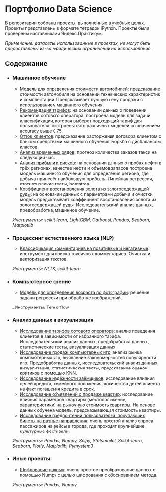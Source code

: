# Портфолио Data Science

В репозитарии собраны проекты, выполненные в учебных целях. Проекты представлены в формате тетрадок iPython. Проекты были проверены наставниками Яндекс.Практикум.

_Примечание: датасеты, использованные в проектах, не могут быть предоставлены из-за юридических ограничений на использование._

## Содержание

- ### Машинное обучение
	- [Модель для определения стоимости автомобилей](https://github.com/ikazman/YP-Projects/blob/branch_07042020_readme/%D0%9C%D0%B0%D1%88%D0%B8%D0%BD%D0%BD%D0%BE%D0%B5%20%D0%BE%D0%B1%D1%83%D1%87%D0%B5%D0%BD%D0%B8%D0%B5/ML%20%D0%9C%D0%BE%D0%B4%D0%B5%D0%BB%D1%8C%20%D0%B4%D0%BB%D1%8F%20%D0%BE%D0%BF%D1%80%D0%B5%D0%B4%D0%B5%D0%BB%D0%B5%D0%BD%D0%B8%D1%8F%20%D1%81%D1%82%D0%BE%D0%B8%D0%BC%D0%BE%D1%81%D1%82%D0%B8%20%D0%B0%D0%B2%D1%82%D0%BE%D0%BC%D0%BE%D0%B1%D0%B8%D0%BB%D0%B5%D0%B9.ipynb): предсказание стоимости автомобиля на основании технических характеристик и комплектации. Предсказывает лучшую цену продажи с использованием машинного обучения.
	- [Рекомендация тарифов](https://github.com/ikazman/Portfolio/blob/branch_07042020_readme/%D0%9C%D0%B0%D1%88%D0%B8%D0%BD%D0%BD%D0%BE%D0%B5%20%D0%BE%D0%B1%D1%83%D1%87%D0%B5%D0%BD%D0%B8%D0%B5/ML%20%D0%A0%D0%B5%D0%BA%D0%BE%D0%BC%D0%B5%D0%BD%D0%B4%D0%B0%D1%86%D0%B8%D1%8F%20%D1%82%D0%B0%D1%80%D0%B8%D1%84%D0%BE%D0%B2.ipynb): на основании данных о поведении клиентов сотового оператора, построена модель для задачи классификации, которая выберет подходящий тариф для пользователя: построены пять различных моделей со значением accuracy выше 0.75.
	- [Отток клиентов](https://github.com/ikazman/Portfolio/blob/branch_07042020_readme/%D0%9C%D0%B0%D1%88%D0%B8%D0%BD%D0%BD%D0%BE%D0%B5%20%D0%BE%D0%B1%D1%83%D1%87%D0%B5%D0%BD%D0%B8%D0%B5/ML%20%D0%9E%D1%82%D1%82%D0%BE%D0%BA%20%D0%BA%D0%BB%D0%B8%D0%B5%D0%BD%D1%82%D0%BE%D0%B2.ipynb): предсказание расторжения договора клиентом с банком средствами машинного обучения. Борьба с дисбалансом классов.
	- [Анализ временных рядов](https://github.com/ikazman/Portfolio/blob/branch_07042020_readme/%D0%9C%D0%B0%D1%88%D0%B8%D0%BD%D0%BD%D0%BE%D0%B5%20%D0%BE%D0%B1%D1%83%D1%87%D0%B5%D0%BD%D0%B8%D0%B5/ML%20%D0%90%D0%BD%D0%B0%D0%BB%D0%B8%D0%B7%20%D0%B2%D1%80%D0%B5%D0%BC%D0%B5%D0%BD%D0%BD%D1%8B%D1%85%20%D1%80%D1%8F%D0%B4%D0%BE%D0%B2.ipynb): прогноз количества заказов такси на следующий час.
	- [Анализ прибыли и рисков](https://github.com/ikazman/Portfolio/blob/branch_07042020_readme/%D0%9C%D0%B0%D1%88%D0%B8%D0%BD%D0%BD%D0%BE%D0%B5%20%D0%BE%D0%B1%D1%83%D1%87%D0%B5%D0%BD%D0%B8%D0%B5/ML%20%D0%90%D0%BD%D0%B0%D0%BB%D0%B8%D0%B7%20%D0%BF%D1%80%D0%B8%D0%B1%D1%8B%D0%BB%D0%B8%20%D0%B8%20%D1%80%D0%B8%D1%81%D0%BA%D0%BE%D0%B2.ipynb): на основании данных о пробах нефти в трёх регионах, качестве нефти и объемов запасов построена модель машинного обучения для определения региона, где добыча принесёт наибольшую прибыль. Линейная регрессия, статистические тесты, bootstrap.
	- [Коэффициент восстановления золота из золотосодержащей руды](https://github.com/ikazman/Portfolio/blob/branch_07042020_readme/%D0%9C%D0%B0%D1%88%D0%B8%D0%BD%D0%BD%D0%BE%D0%B5%20%D0%BE%D0%B1%D1%83%D1%87%D0%B5%D0%BD%D0%B8%D0%B5/ML%20%D0%9A%D0%BE%D1%8D%D1%84%D1%84%D0%B8%D1%86%D0%B8%D0%B5%D0%BD%D1%82%20%D0%B2%D0%BE%D1%81%D1%81%D1%82%D0%B0%D0%BD%D0%BE%D0%B2%D0%BB%D0%B5%D0%BD%D0%B8%D1%8F%20%D0%B7%D0%BE%D0%BB%D0%BE%D1%82%D0%B0%20%D0%B8%D0%B7%20%D0%B7%D0%BE%D0%BB%D0%BE%D1%82%D0%BE%D1%81%D0%BE%D0%B4%D0%B5%D1%80%D0%B6%D0%B0%D1%89%D0%B5%D0%B9%20%D1%80%D1%83%D0%B4%D1%8B.ipynb): на основании данных с параметрами добычи и очистки модель предсказывает коэффициент восстановления золота из золотосодержащей руды. Исследовательский анализ данных, предобработка, машинное обучение.
	
	_Инструменты: scikit-learn, LightGBM, Catboost, Pandas, Seaborn, Matplotlib_

- ### Процессинг естественного языка (NLP)
	- [Классификация комментариев на позитивные и негативные](https://github.com/ikazman/YP-Projects/blob/branch_07042020_readme/%D0%9F%D1%80%D0%BE%D1%86%D0%B5%D1%81%D1%81%D0%B8%D0%BD%D0%B3%20%D0%B5%D1%81%D1%82%D0%B5%D1%81%D1%82%D0%B2%D0%B5%D0%BD%D0%BD%D0%BE%D0%B3%D0%BE%20%D1%8F%D0%B7%D1%8B%D0%BA%D0%B0%20(NLP)/NLP%20%D0%9A%D0%BB%D0%B0%D1%81%D1%81%D0%B8%D1%84%D0%B8%D0%BA%D0%B0%D1%86%D0%B8%D1%8F%20%D0%BA%D0%BE%D0%BC%D0%BC%D0%B5%D0%BD%D1%82%D0%B0%D1%80%D0%B8%D0%B5%D0%B2%20%D0%BD%D0%B0%20%D0%BF%D0%BE%D0%B7%D0%B8%D1%82%D0%B8%D0%B2%D0%BD%D1%8B%D0%B5%20%D0%B8%20%D0%BD%D0%B5%D0%B3%D0%B0%D1%82%D0%B8%D0%B2%D0%BD%D1%8B%D0%B5.ipynb): инструмент для поиска токсичных комментариев. Очистка и векторизация текстов.
	
	_Инструменты: NLTK, scikit-learn_
	
- ### Компьютерное зрение
	- [Модель для определения возраста по фотографии](): решение задачи регрессии при обработке изображений.
	
	_Инструменты: Tensorflow

- ### Анализ данных и визуализация
	- [Исследование тарифов сотового оператора](https://github.com/ikazman/YP-Projects/blob/branch_07042020_readme/%D0%90%D0%BD%D0%B0%D0%BB%D0%B8%D0%B7%20%D0%B8%20%D0%B2%D0%B8%D0%B7%D1%83%D0%B0%D0%BB%D0%B8%D0%B7%D0%B0%D1%86%D0%B8%D1%8F%20%D0%B4%D0%B0%D0%BD%D0%BD%D1%8B%D1%85/EDA%20%D0%98%D1%81%D1%81%D0%BB%D0%B5%D0%B4%D0%BE%D0%B2%D0%B0%D0%BD%D0%B8%D0%B5%20%D1%82%D0%B0%D1%80%D0%B8%D1%84%D0%BE%D0%B2%20%D1%81%D0%BE%D1%82%D0%BE%D0%B2%D0%BE%D0%B3%D0%BE%20%D0%BE%D0%BF%D0%B5%D1%80%D0%B0%D1%82%D0%BE%D1%80%D0%B0.ipynb): анализ поведения клиентов в зависимости от избранного тарифа. Исследовательский анализ данных, предобработка данных, статистические тесты, визуализация данных.
	- [Исследование продаж компьютерных игр](https://github.com/ikazman/YP-Projects/blob/branch_07042020_readme/%D0%90%D0%BD%D0%B0%D0%BB%D0%B8%D0%B7%20%D0%B8%20%D0%B2%D0%B8%D0%B7%D1%83%D0%B0%D0%BB%D0%B8%D0%B7%D0%B0%D1%86%D0%B8%D1%8F%20%D0%B4%D0%B0%D0%BD%D0%BD%D1%8B%D1%85/EDA%20%D0%98%D1%81%D1%81%D0%BB%D0%B5%D0%B4%D0%BE%D0%B2%D0%B0%D0%BD%D0%B8%D0%B5%20%D0%BF%D1%80%D0%BE%D0%B4%D0%B0%D0%B6%20%D0%BA%D0%BE%D0%BC%D0%BF%D1%8C%D1%8E%D1%82%D0%B5%D1%80%D0%BD%D1%8B%D1%85%20%D0%B8%D0%B3%D1%80.ipynb): анализ рынка компьютерных игр, выявление закономерностей популярности игр. Предобработка данных, исследовательский анализ данных, визуализация, статистические тесты, предсказание оценок критиков с помощью KNN.
	- [Исследование надёжности заёмщиков](https://github.com/ikazman/YP-Projects/blob/branch_07042020_readme/%D0%90%D0%BD%D0%B0%D0%BB%D0%B8%D0%B7%20%D0%B8%20%D0%B2%D0%B8%D0%B7%D1%83%D0%B0%D0%BB%D0%B8%D0%B7%D0%B0%D1%86%D0%B8%D1%8F%20%D0%B4%D0%B0%D0%BD%D0%BD%D1%8B%D1%85/EDA%20%D0%98%D1%81%D1%81%D0%BB%D0%B5%D0%B4%D0%BE%D0%B2%D0%B0%D0%BD%D0%B8%D0%B5%20%D0%BD%D0%B0%D0%B4%D0%B5%D0%B6%D0%BD%D0%BE%D1%81%D1%82%D0%B8%20%D0%B7%D0%B0%D0%B5%D0%BC%D1%89%D0%B8%D0%BA%D0%BE%D0%B2.ipynb): исследование влияния целей кредита, семейного положения, количества детей клиента на факт погашения кредита в срок.
	- [Исследование объявлений о продаже квартир](https://github.com/ikazman/YP-Projects/blob/branch_07042020_readme/%D0%90%D0%BD%D0%B0%D0%BB%D0%B8%D0%B7%20%D0%B8%20%D0%B2%D0%B8%D0%B7%D1%83%D0%B0%D0%BB%D0%B8%D0%B7%D0%B0%D1%86%D0%B8%D1%8F%20%D0%B4%D0%B0%D0%BD%D0%BD%D1%8B%D1%85/EDA%20%D0%98%D1%81%D1%81%D0%BB%D0%B5%D0%B4%D0%BE%D0%B2%D0%B0%D0%BD%D0%B8%D0%B5%20%D0%BE%D0%B1%D1%8A%D1%8F%D0%B2%D0%BB%D0%B5%D0%BD%D0%B8%D0%B9%20%D0%BE%20%D0%BF%D1%80%D0%BE%D0%B4%D0%B0%D0%B6%D0%B5%20%D0%BA%D0%B2%D0%B0%D1%80%D1%82%D0%B8%D1%80.ipynb): исследование влияния параметров квартиры (местоположение, характеристики) на рыночную стоимость квартиры. На основе данных обучена модель, предсказывающая стоимость квартиры.
	- [Исследование предпочтений пользователей, покупающих билеты на разные направления](https://github.com/ikazman/YP-Projects/blob/branch_07042020_readme/%D0%90%D0%BD%D0%B0%D0%BB%D0%B8%D0%B7%20%D0%B8%20%D0%B2%D0%B8%D0%B7%D1%83%D0%B0%D0%BB%D0%B8%D0%B7%D0%B0%D1%86%D0%B8%D1%8F%20%D0%B4%D0%B0%D0%BD%D0%BD%D1%8B%D1%85/EDA%20%D0%98%D1%81%D1%81%D0%BB%D0%B5%D0%B4%D0%BE%D0%B2%D0%B0%D0%BD%D0%B8%D0%B5%20%D0%BF%D1%80%D0%B5%D0%B4%D0%BF%D0%BE%D1%87%D1%82%D0%B5%D0%BD%D0%B8%D0%B9%20%D0%BF%D0%BE%D0%BB%D1%8C%D0%B7%D0%BE%D0%B2%D0%B0%D1%82%D0%B5%D0%BB%D0%B5%D0%B9%2C%20%D0%BF%D0%BE%D0%BA%D1%83%D0%BF%D0%B0%D1%8E%D1%89%D0%B8%D1%85%20%D0%B1%D0%B8%D0%BB%D0%B5%D1%82%D1%8B%20%D0%BD%D0%B0%20%D1%80%D0%B0%D0%B7%D0%BD%D1%8B%D0%B5%20%D0%BD%D0%B0%D0%BF%D1%80%D0%B0%D0%B2%D0%BB%D0%B5%D0%BD%D0%B8%D1%8F.ipynb): очень простой анализ спроса пассажиров на рейсы в города, где проходят крупнейшие культурные фестивали.

	_Инструменты: Pandas, Numpy, Scipy, Statsmodel, Scikit-learn, Seaborn, Plotly, Matplotlib, Pymystem3_

- ### Иные проекты:
	- [Шифрование данных](https://github.com/ikazman/Portfolio/blob/branch_07042020/%D0%98%D0%BD%D1%8B%D0%B5%20%D0%BF%D1%80%D0%BE%D0%B5%D0%BA%D1%82%D1%8B/Other%20%D0%A8%D0%B8%D1%84%D1%80%D0%BE%D0%B2%D0%B0%D0%BD%D0%B8%D0%B5%20%D0%B4%D0%B0%D0%BD%D0%BD%D1%8B%D1%85.ipynb): очень простое преобразование данных с помощью Numpy с целью шифрования с обоснованием метода.

	_Инструменты: Pandas, Numpy_
